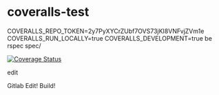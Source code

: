 coveralls-test
==============

COVERALLS_REPO_TOKEN=2y7PyXYCrZUbf7OVS73jKI8VNFvjZVm1e COVERALLS_RUN_LOCALLY=true COVERALLS_DEVELOPMENT=true be rspec spec/

[![Coverage Status](http://localhost:3000/repos/nickmerwin/coveralls-test/badge.png?branch=master)](http://localhost:3000/r/nickmerwin/coveralls-test?branch=master)

edit

Gitlab Edit!
Build!
